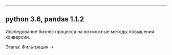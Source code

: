 --------------
python 3.6,
pandas 1.1.2
--------------

Исследование бизнес процесса на возможные методы повышения конверсии.

Этапы:
Фильтрация &rarr;
